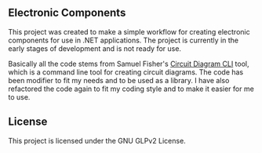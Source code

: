 ## Electronic Components

This project was created to make a simple workflow for creating electronic components for use in .NET applications. The
project is currently in the early stages of development and is not ready for use.

Basically all the code stems from Samuel
Fisher's [Circuit Diagram CLI](https://github.com/circuitdiagram/circuitdiagram) tool, which is a command line tool for
creating circuit diagrams. The code has been modifier to fit my needs and to be used as a library. I have also
refactored the code again to fit my coding style and to make it easier for me to use.

## License

This project is licensed under the GNU GLPv2 License.